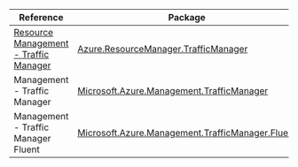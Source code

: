 | Reference | Package | Source |
|---|---|---|
|[Resource Management - Traffic Manager](resourcemanager.trafficmanager-readme.md)|[Azure.ResourceManager.TrafficManager](https://www.nuget.org/packages/Azure.ResourceManager.TrafficManager)|[Github](https://github.com/Azure/azure-sdk-for-net/blob/main/sdk/trafficmanager/Azure.ResourceManager.TrafficManager)|
|Management - Traffic Manager|[Microsoft.Azure.Management.TrafficManager](https://www.nuget.org/packages/Microsoft.Azure.Management.TrafficManager)|[Github](https://github.com/Azure/azure-sdk-for-net)|
|Management - Traffic Manager Fluent|[Microsoft.Azure.Management.TrafficManager.Fluent](https://www.nuget.org/packages/Microsoft.Azure.Management.TrafficManager.Fluent)|[Github](https://github.com/Azure/azure-sdk-for-net)|
